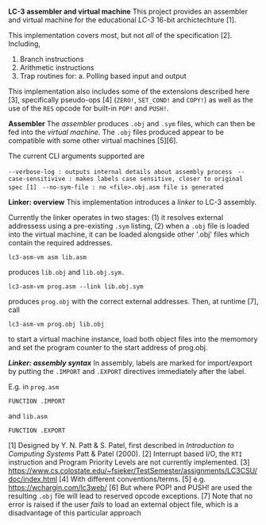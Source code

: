 **LC-3 assembler and virtual machine**
This project provides an assembler and virtual machine for the educational _LC-3_ 16-bit archictechture [1]. 

This implementation covers most, but not _all_ of the specification [2]. Including,

1. Branch instructions
2. Arithmetic instructions
3. Trap routines for:
   a. Polling based input and output

This implementation also includes some of the extensions described here [3], specifically pseudo-ops [4] (`ZERO!`, `SET_COND!` and `COPY!`) as well as the use of the `RES` opcode for built-in `POP!` and `PUSH!`.

**Assembler** 
The _assembler_ produces `.obj` and `.sym` files, which can then be fed into the _virtual machine_. 
The `.obj` files produced appear to be compatible with some other virtual machines [5][6].

The current CLI arguments supported are 

``` --verbose-log : outputs internal details about assembly process ```
``` --case-sensitivive : makes labels case sensitive, closer to original spec [1]```
``` --no-sym-file : no <file>.obj.asm file is generated```

**Linker: overview** 
This implementation introduces a *linker* to LC-3 assembly. 

Currently the linker operates in two stages: (1) it resolves external addressess using a pre-existing `.sym` listing, 
(2) when a `.obj` file is loaded into the virtual machine, it can be loaded alongside other '.obj' files which contain the required addresses. 

```lc3-asm-vm asm lib.asm``` 

produces `lib.obj` and `lib.obj.sym.` 

```lc3-asm-vm prog.asm --link lib.obj.sym``` 

produces `prog.obj` with the correct external addresses. Then, at runtime [7], call

```lc3-asm-vm prog.obj lib.obj``` 

to start a virtual machine instance, load both object files into the memomory and set the program counter to the start address of prog.obj. 

***Linker: assembly syntax***
In assembly, labels are marked for import/export by putting the `.IMPORT` and `.EXPORT` directives immediately after the label.

E.g. in `prog.asm`

```FUNCTION .IMPORT```

and `lib.asm`

```FUNCTION .EXPORT```



[1] Designed by Y. N. Patt & S. Patel, first described in _Introduction to Computing Systems_ Patt & Patel (2000).
[2] Interrupt based I/O, the `RTI` instruction and Program Priority Levels are not currently implemented.
[3] https://www.cs.colostate.edu/~fsieker/TestSemester/assignments/LC3CSU/doc/index.html
[4] With different conventions/terms.
[5] e.g. https://wchargin.com/lc3web/
[6] But where POP! and PUSH! are used the resulting `.obj` file will lead to reserved opcode exceptions.
[7] Note that no error is raised if the user _fails_ to load an external object file, which is a disadvantage of this particular approach 
